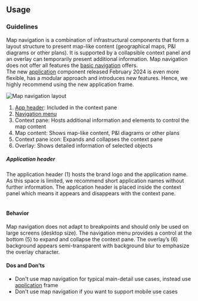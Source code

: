 ## Usage

### Guidelines

Map navigation is a combination of infrastructural components that form a layout structure to present map-like content (geographical maps, P&I diagrams or other plans). It is supported by a collapsible context panel and an overlay can temporarily present additional information. Map navigation does not offer all features the [basic navigation](../basic-navigation) offers.  
The new [application](../application) component released February 2024 is even more flexible, has a modular approach and introduces new features. Hence, we highly recommend using the new application frame.

![Map navigation layout](https://www.figma.com/design/wEptRgAezDU1z80Cn3eZ0o/iX-Pattern-Illustrations?type=design&node-id=1020-71241&mode=design&t=Ntzn8IlSOlPey8s5-11)

1. [App header](#app-header): Included in the context pane
2. [Navigation menu](../application-menu)
3. Context pane: Hosts additional information and elements to control the map content
4. Map content: Shows map-like content, P&I diagrams or other plans
5. Context pane icon: Expands and collapses the context pane
6. Overlay: Shows detailed information of selected objects

##### Application header

The application header (1) hosts the brand logo and the application name. As this space is limited, we recommend short application names without further information. The application header is placed inside the context panel which means it appears and disappears with the context pane.
<br></br>

#### Behavior

Map navigation does not adapt to breakpoints and should only be used on large screens (desktop size).
The navigation menu provides a control at the bottom (5) to expand and collapse the context pane. The overlay’s (6) background appears semi-transparent with background blur to emphasize the overlay character.

#### Dos and Don’ts

- Don't use map navigation for typical main-detail use cases, instead use [application](../application) frame
- Don't use map navigation if you want to support mobile use cases
